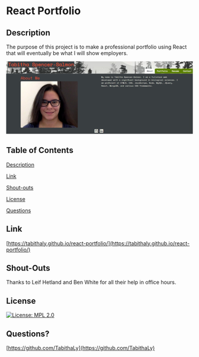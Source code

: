
# React Portfolio
    
## Description
    
The purpose of this project is to make a professional portfolio using React that will eventually be what I will show employers.

![front page image](./src/components/utils/images/ReactPortfolio.png)
    
## Table of Contents

[Description](#description)

[Link](#link)

[Shout-outs](#shout-outs)

[License](#license)

[Questions](#questions)



## Link

[https://tabithaly.github.io/react-portfolio/](https://tabithaly.github.io/react-portfolio/)
    
## Shout-Outs
    
Thanks to Leif Hetland and Ben White for all their help in office hours. 
    
## License 

[![License: MPL 2.0](https://img.shields.io/badge/License-MPL_2.0-brightgreen.svg)](https://opensource.org/licenses/MPL-2.0)
    
## Questions?

[https://github.com/TabithaLy](https://github.com/TabithaLy)